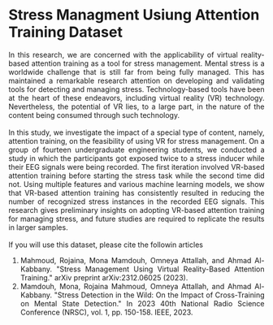 # Stress Managment Usiung Attention Training Dataset

 <div align="justify"> 
In this research, we are concerned with the applicability of virtual reality-based attention training as a tool for stress management. Mental stress is a worldwide challenge that is still far from being fully managed. This has maintained a remarkable research attention on developing and validating tools for detecting and managing stress. Technology-based tools have been at the heart of these endeavors, including virtual reality (VR) technology. Nevertheless, the potential of VR lies, to a large part, in the nature of the content being consumed through such technology. 
</div>
<br />
<div align="justify"> 
In this study, we investigate the impact of a special type of content, namely, attention training, on the feasibility of using VR for stress management. On a group of fourteen undergraduate engineering students, we conducted a study in which the participants got exposed twice to a stress inducer while their EEG signals were being recorded. The first iteration involved VR-based attention training before starting the stress task while the second time did not. Using multiple features and various machine learning models, we show that VR-based attention training has consistently resulted in reducing the number of recognized stress instances in the recorded EEG signals. This research gives preliminary insights on adopting VR-based attention training for managing stress, and future studies are required to replicate the results in larger samples.
</div>
<br />
<div align="justify"> 
If you will use this dataset, please cite the followin articles
<ol type="1">
<li>Mahmoud, Rojaina, Mona Mamdouh, Omneya Attallah, and Ahmad Al-Kabbany. "Stress Management Using Virtual Reality-Based Attention Training." arXiv preprint arXiv:2312.06025 (2023).
</li>
<li>Mamdouh, Mona, Rojaina Mahmoud, Omneya Attallah, and Ahmad Al-Kabbany. "Stress Detection in the Wild: On the Impact of Cross-Training on Mental State Detection." In 2023 40th National Radio Science Conference (NRSC), vol. 1, pp. 150-158. IEEE, 2023.
 </li>
</ol>
</div>
